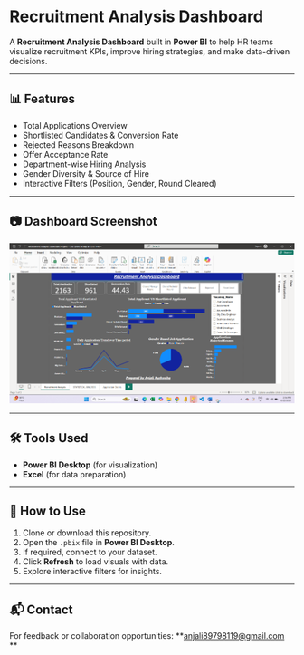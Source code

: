 # Recruitment Analysis Dashboard

A **Recruitment Analysis Dashboard** built in **Power BI** to help HR teams visualize recruitment KPIs, improve hiring strategies, and make data-driven decisions.

---

## 📊 Features

- Total Applications Overview
- Shortlisted Candidates & Conversion Rate
- Rejected Reasons Breakdown
- Offer Acceptance Rate
- Department-wise Hiring Analysis
- Gender Diversity & Source of Hire
- Interactive Filters (Position, Gender, Round Cleared)

---

## 📷 Dashboard Screenshot

![Recruitment Dashboard](https://raw.githubusercontent.com/AN6526/Recruitment-Analysis-Dashboard/main/Screenshot%202025-06-12%20145445.png)

---

## 🛠️ Tools Used

- **Power BI Desktop** (for visualization)
- **Excel** (for data preparation)

---

## 🚀 How to Use

1. Clone or download this repository.
2. Open the `.pbix` file in **Power BI Desktop**.
3. If required, connect to your dataset.
4. Click **Refresh** to load visuals with data.
5. Explore interactive filters for insights.

---

## 📬 Contact

For feedback or collaboration opportunities: **anjali89798119@gmail.com
**

